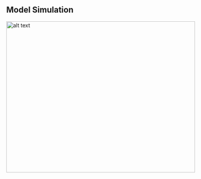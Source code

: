 
## Model Simulation


<img src="https://github.com/romulus97/CAPOW/blob/master/Images/readme8.png" alt="alt text" width="500" height="400">
